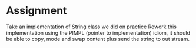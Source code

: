 # Assignment

Take an implementation of String class we did on practice
Rework this implementation using the PIMPL (pointer to implementation) idiom, it should be able to copy, mode and swap content plus send the string to out stream.

